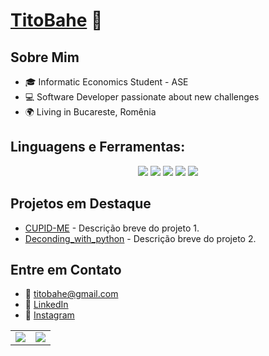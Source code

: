 # [TitoBahe](LINK_DO_SEU_PERFIL) 🚀

## Sobre Mim
- 🎓 Informatic Economics Student - ASE
- 💻 Software Developer passionate about new challenges
- 🌍 Living in Bucareste, Romênia

## Linguagens e Ferramentas:
<p align="center">
  <!-- Badges -->
  <img src="https://img.shields.io/badge/-Python-3776AB?style=for-the-badge&logo=python&logoColor=white"/>
  <img src="https://img.shields.io/badge/-C-555555?style=for-the-badge&logo=c&logoColor=white"/>
  <img src="https://img.shields.io/badge/-C++-00599C?style=for-the-badge&logo=c%2B%2B&logoColor=white"/>
  <img src="https://img.shields.io/badge/-Bash-4EAA25?style=for-the-badge&logo=gnu-bash&logoColor=white"/>
  <img src="https://img.shields.io/badge/-SQL-336791?style=for-the-badge&logo=postgresql&logoColor=white"/>
</p>

## Projetos em Destaque
- [CUPID-ME](https://github.com/TitoBahe/CUPID-ME-) - Descrição breve do projeto 1.
- [Deconding_with_python](https://github.com/TitoBahe/Python/blob/main/sitepoint/decoding_url.py) - Descrição breve do projeto 2.

## Entre em Contato
- 📧 [titobahe@gmail.com](mailto:titobahe@gmail.com)
- 💼 [LinkedIn](https://www.linkedin.com/in/tito-bahe-2a3092278/)
- 📸 [Instagram](https://www.instagram.com/tito_bahe/)

<!-- GitHub Stats e Most Used Languages lado a lado -->
<table>
  <tr>
    <td><img src="https://github-readme-stats.vercel.app/api?username=TitoBahe&show_icons=true&theme=dark&include_all_commits=true&count_private=true"/></td>
    <td><img src="https://github-readme-stats.vercel.app/api/top-langs/?username=TitoBahe&layout=compact&theme=dark"/></td>
  </tr>
</table>

